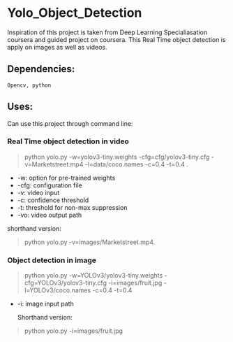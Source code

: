 # Yolo_Object_Detection

Inspiration of this project is taken from Deep Learning Specialiasation coursera and guided project on coursera. This Real Time object detection is apply on images as well as videos.
 

## Dependencies:
    Opencv, python
    
 ## Uses:
  Can use this project through command line:
  
  ### **Real Time object detection in video**  
  > python yolo.py -w=yolov3-tiny.weights -cfg=cfg/yolov3-tiny.cfg -v=Marketstreet.mp4 -l=data/coco.names -c=0.4 -t=0.4 .
   
   - -w: option for pre-trained weights
   - -cfg: configuration file
   - -v: video input
   - -c: confidence threshold
   - -t: threshold for non-max suppression
   - -vo: video output path
   
   shorthand version:
   > python yolo.py -v=images/Marketstreet.mp4.

  ### **Object detection in image**
  > python yolo.py -w=YOLOv3/yolov3-tiny.weights -cfg=YOLOv3/yolov3-tiny.cfg -i=images/fruit.jpg -l=YOLOv3/coco.names -c=0.4 -t=0.4    
  
  - -i: image input path
    
    Shorthand version:
   > python yolo.py -i=images/fruit.jpg
   


  